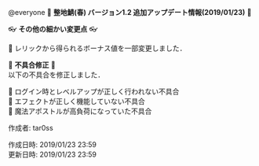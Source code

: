 @everyone 
:cherry_blossom:  **__整地鯖(春) バージョン1.2 追加アップデート情報(2019/01/23)__** :cherry_blossom:  


:eyeglasses: **__その他の細かい変更点__** :eyeglasses:    

:diamond_shape_with_a_dot_inside: レリックから得られるボーナス値を一部変更しました．


:bow: **__不具合修正__** :bow:   
以下の不具合を修正しました．  

:diamond_shape_with_a_dot_inside: ログイン時とレベルアップが正しく行われない不具合  
:diamond_shape_with_a_dot_inside: エフェクトが正しく機能していない不具合  
:diamond_shape_with_a_dot_inside: 魔法アポストルが高負荷になっていた不具合  



作成者: tar0ss  

作成日時: 2019/01/23 23:59  
更新日時: 2019/01/23 23:59